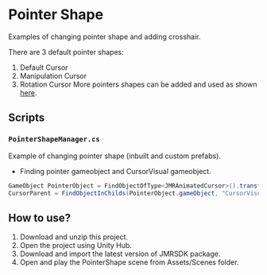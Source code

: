 # Pointer Shape
Examples of changing pointer shape and adding crosshair.

There are 3 default pointer shapes:
1. Default Cursor
2. Manipulation Cursor
3. Rotation Cursor
More pointers shapes can be added and used as shown [here](https://github.com/JioGlass-Dev/ExampleSnippets-PointerShape/blob/1d71d36e84aa91de92abd31568cfb5b41997e911/Assets/Scripts/PointerShapeManager.cs#L48).

## Scripts 

### `PointerShapeManager.cs`
Example of changing pointer shape (inbuilt and custom prefabs).</br>
- Finding pointer gameobject and CursorVisual gameobject.
```cs
GameObject PointerObject = FindObjectOfType<JMRAnimatedCursor>().transform;
CursorParent = FindObjectInChilds(PointerObject.gameObject, "CursorVisual").transform;
```

## How to use?
1. Download and unzip this project.
2. Open the project using Unity Hub.
3. Download and import the latest version of JMRSDK package.
4. Open and play the PointerShape scene from Assets/Scenes folder.

